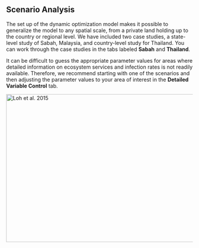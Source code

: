 ## Scenario Analysis

The set up of the dynamic optimization model makes it possible to generalize the model to any spatial scale, from a private land holding up to the country or regional level. We have included two case studies, a state-level study of Sabah, Malaysia, and country-level study for Thailand. You can work through the case studies in the tabs labeled **Sabah** and **Thailand**.

It can be difficult to guess the appropriate parameter values for areas where detailed information on ecosystem services and infection rates is not readily available. Therefore, we recommend starting with one of the scenarios and then adjusting the parameter values to your area of interest in the **Detailed Variable Control** tab.  

<img src="SEasia.jpg"
     alt="Loh et al. 2015"
     height= "400"
     width= "800"/>